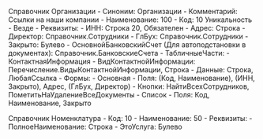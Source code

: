 Справочник Организации
    - Синоним: Организации
    - Комментарий: Ссылки на наши компании
    - Наименование: 100
    - Код: 10 Уникальность - Везде
    - Реквизиты:
        - ИНН: Строка 20, Обязателен
        - Адрес: Строка
        - Директор: Справочник.Сотрудники
        - ГлБух: Справочник.Сотрудники
        - Закрыто: Булево
        - ОсновнойБанковскийСчет (Для автоподстановки в документах): Справочник.БанковскиеСчета
    - ТабличныеЧасти:
        - КонтактнаяИнформация
            - ВидКонтактнойИнформации: Перечисление.ВидыКонтактнойИнформации, Строка
            - Данные: Строка, ЛюбаяСсылка
    - Формы:
        - Основная
            - Поля: (Код, Наименование), (ИНН, Закрыто), Адрес, (ГлБух, Директор)
            - Кнопки: НайтиВсехСотрудников, ПометитьНаУдалениеВсеДокументы
        - Список
            - Поля: Код, Наименование, Закрыто

Справочник Номенклатура
    - Код: 10
    - Наименование: 50
    - Реквизиты:
        - ПолноеНаименование: Строка
        - ЭтоУслуга: Булево
